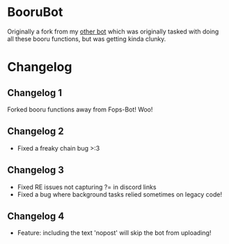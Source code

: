 # BooruBot

Originally a fork from my [other bot](https://github.com/snowsune/fops-bot)
which was originally tasked with doing all these booru functions, but was getting kinda clunky.


# Changelog

## Changelog 1

Forked booru functions away from Fops-Bot! Woo!

## Changelog 2

- Fixed a freaky chain bug >:3

## Changelog 3

- Fixed RE issues not capturing ?= in discord links
- Fixed a bug where background tasks relied sometimes on legacy code!

## Changelog 4

- Feature: including the text 'nopost' will skip the bot from uploading!
